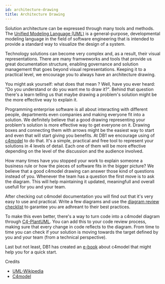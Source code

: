 ```yaml
---
id: architecture-drawing
title: Architecture Drawing
---
```


Solution architecture can be expressed through many tools and methods. The [Unified Modeling Language (UML)](https://en.wikipedia.org/wiki/Unified_Modeling_Language) is a general-purpose, developmental modeling language in the field of software engineering that is intended to provide a standard way to visualize the design of a system.

Technology solutions can become very complex and, as a result, their visual representations. There are many framweworks and tools that provide us great documentation structure, enabling governance and solution management that goes beyond visual representations. Keeping it to a practical level, we encourage you to always have an architecture drawing.

You might ask yourself: what does that mean ? Well, have you ever heard: "Do you understand or do you want me to draw it?". Behind that question there's a learn telling us that maybe drawing a problem's solution might be the more effective way to explain it.

Programming enterprise software is all about interacting with different people, departments even companies and making everyone fit into a solution. We definitely believe that a good drawing representing your problem's solution is more effective way to get everyone on it. Drawing boxes and connecting them with arrows might be the easiest way to start and even that will start giving you benefits. At DB1 we encourage using of [c4model](https://c4model.com) to do that. It's a simple, practical and free tool to represent your solutions in 4 levels of detail. Each one of them will be more effective depending on the level of the discussion and the audience involved.

How many times have you stopped your work to explain someone a business rule or how the pieces of software fits in the bigger picture? We believe that a good c4model drawing can answer those kind of questions instead of you. Whenever the team has a question the first move is to ask the diagram. This will help maintaining it updated, meaningfull and overall usefull for you and your team.

After checking out c4model documentation you will find out that it's very easy to use and practical. Write a few diagrams and use the [diagram review checklist](https://c4model.com/review) to garantee you are adhreant to their best practices.

To make this even better, there's a way to turn code into a c4model diagram through [C4-PlantUML](https://github.com/plantuml-stdlib/C4-PlantUML). You can add this to your code review process, making sure that every change in code reflects to the diagram. From time to time you can check if your solution is moving towards the target defined by you and your team (from a technical perspective).

Last but not least, DB1 has created an [e-book](https://carreira.db1group.com/desenho-de-arquitetura-de-software) about c4model that might help you for a quick start.

Credits

- [UML-Wikipedia](https://en.wikipedia.org/wiki/Unified_Modeling_Language)
- [C4model](https://c4model.com)

